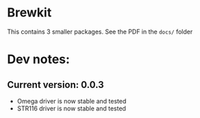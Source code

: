 # Brewkit
This contains 3 smaller packages. See the PDF in the `docs/` folder

# Dev notes:
## Current version: 0.0.3
* Omega driver is now stable and tested
* STR116 driver is now stable and tested
